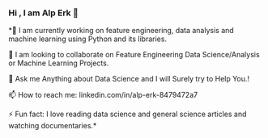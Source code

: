 
### Hi , I am Alp Erk 👋

*🌱 I am currently working on feature engineering, data analysis and machine learning using Python and its libraries.

👯 I am looking to collaborate on Feature Engineering Data Science/Analysis or Machine Learning Projects.

💬 Ask me Anything about Data Science and I will Surely try to Help You.!

📫 How to reach me: linkedin.com/in/alp-erk-8479472a7

⚡ Fun fact: I love reading data science and general science articles and watching documentaries.*

